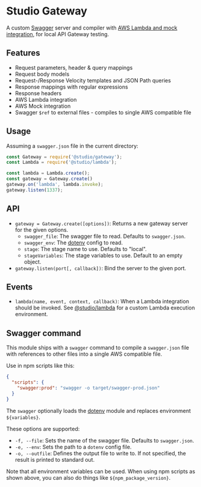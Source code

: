 # Studio Gateway

A custom [Swagger][] server and compiler with [AWS Lambda
and mock integration][aws-int], for local API Gateway testing.

## Features

- Request parameters, header & query mappings
- Request body models
- Request-/Response Velocity templates and JSON Path queries
- Response mappings with regular expressions
- Response headers
- AWS Lambda integration
- AWS Mock integration
- Swagger `$ref` to external files - compiles to single AWS compatible file

## Usage

Assuming a `swagger.json` file in the current directory:

```js
const Gateway = require('@studio/gateway');
const Lambda = require('@studio/lambda');

const lambda = Lambda.create();
const gateway = Gateway.create()
gateway.on('lambda', lambda.invoke);
gateway.listen(1337);
```

## API

- `gateway = Gateway.create([options])`: Returns a new gateway server
  for the given options.
    - `swagger_file`: The swagger file to read. Defaults to `swagger.json`.
    - `swagger_env`: The [dotenv][] config to read.
    - `stage`: The stage name to use. Defaults to "local".
    - `stageVariables`: The stage variables to use. Default to an empty object.
- `gateway.listen(port[, callback])`: Bind the server to the given port.

## Events

- `lambda(name, event, context, callback)`: When a Lambda integration should be
  invoked. See [@studio/lambda][] for a custom Lambda execution environment.

## Swagger command

This module ships with a `swagger` command to compile a `swagger.json` file with
references to other files into a single AWS compatible file.

Use in npm scripts like this:

```json
{
  "scripts": {
    "swagger:prod": "swagger -o target/swagger-prod.json"
  }
}
```

The `swagger` optionally loads the [dotenv][] module and replaces environment
`${variables}`.

These options are supported:

- `-f, --file`: Sets the name of the swagger file. Defaults to `swagger.json`.
- `-e, --env`: Sets the path to a `dotenv` config file.
- `-o, --outfile`: Defines the output file to write to. If not specified, the
  result is printed to standard out.

Note that all environment variables can be used. When using npm scripts as
shown above, you can also do things like `${npm_package_version}`.

[Swagger]: http://swagger.io
[aws-int]: http://docs.aws.amazon.com/apigateway/latest/developerguide/api-gateway-swagger-extensions.html
[@studio/lambda]: https://github.com/javascript-studio/studio-lambda
[dotenv]: https://www.npmjs.com/package/dotenv
